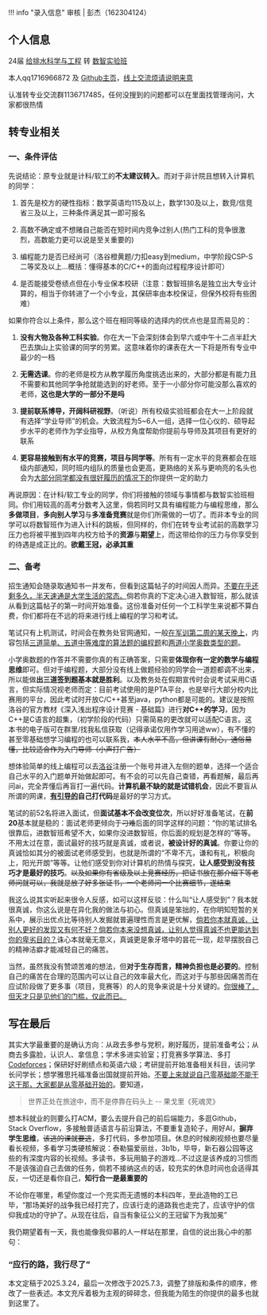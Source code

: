 !!! info "录入信息"
    审核 | 彭杰（162304124）
## 个人信息

24届 <u>给排水科学与工程</u> 转 <u>数智实验班</u>

本人qq1716966872 及 [Github主页](https://github.com/155TuT)，<u>线上交流烦请说明来意</u>

认准转专业交流群1136717485，任何没搜到的问题都可以在里面找管理询问，大家都很热情

## 转专业相关

### 一、条件评估

先说结论：原专业就是计科/软工的**不太建议转入**。而对于非计院且想转入计算机的同学：

1. 首先是校方的硬性指标：数学英语均115及以上，数学130及以上，数竞/信竞省三及以上，三种条件满足其一即可报名

2. 高数不确定或不想赌自己能否在短时间内竞争过别人(热门工科的竞争很激烈，高数能力更可以说是至关重要的)

3. 编程能力是否已经尚可（洛谷橙黄题/力扣easy到medium，中学阶段CSP-S二等奖及以上...概括：懂得基本的C/C++的面向过程程序设计即可）

4. 是否能接受卷绩点但在小专业保本校研（注意：数智班排名是独立出大专业计算的，相当于你转进了一个小专业，其保研率由本校保证，但保外校将有些困难）

如果你符合以上条件，那么这个班在相同等级的选择内的优点也是显而易见的：

1. **没有大物及各种工科实验**。你在大一下会深刻体会到早六或中午十二点半赶大巴去旗山上实验课的同学的劳累。这意味着你的课表在大一下将是所有专业中最少的一档

2. **无需选课**。你的老师是校方从教学履历角度挑选出来的，大部分都是有能力且不需要和其他同学争抢就能选到的好老师。至于一小部分你可能没那么喜欢的老师，**这也是大学的一部分不是吗**

3. **提前联系博导，开阔科研视野**。（听说）所有校级实验班都会在大一上阶段就有选择“学业导师”的机会。大致流程为5~6人一组，选择一位心仪的、硕导起步水平的老师作为学业指导，从校方角度帮助你提前与导师及其项目有更好的联系

4. **更容易接触到有水平的竞赛，项目与同学等**。所有有一定水平的竞赛都会在班级内部通知，同时班内组队的质量也会更高，更熟络的关系与更响亮的名头也会为<u>大部分同学都没有很好履历的情况下的</u>你提供一定的助力

再说原因：在计科/软工专业的同学，你们将接触的领域与事情都与数智实验班相同。你们用较高的高考分数考入这里，倘若同时又具有编程能力与编程思维，那么**多做项目**，**多向别人学习**与**多准备竞赛**就是你们所需做的一切了。而非本专业的同学可以将数智班作为进入计科的跳板，但同样的，你们在转专业考试前的高数学习压力也将被平推到四年内校方给予的**资源**与**期望**上，而这带给你的压力与你享受到的待遇是成正比的。**欲戴王冠，必承其重**

### 二、备考

招生通知会随录取通知书一并发布，但看到这篇帖子的时间因人而异。<u>不要在乎还剩多久，半天速通是大学生活的常态。</u>倘若你真的下定决心进入数智班，那么就该从看到这篇帖子的第一时间开始准备。这份准备对任何一个工科学生来说都不算白费，你们都将在不远的将来进行线上编程的学习和考试。

笔试只有上机测试，时间会在教务处官网通知，一般<u>在军训第二周的某天晚上</u>，内容包括<u>三道简单、五道中等难度的算法题的编程题</u>和<u>两道小学奥数类型的题</u>。

小学奥数题的作答并不需要你真的有正确答案，只需要**体现你有一定的数学与编程思维**即可。但对于编程题，大部分没有线上做题经验的同学会一道题都调不出来，所以能做**出三道签到题基本就是胜利**。以及教务处在假期宣传时会说考试采用C语言，但实际情况视老师而定：目前考试使用的是PTA平台，也是举行大部分校内比赛用的平台，因此考试时开放C/C++甚至java，python都是可能的。建议是按照洛谷的官方教材《深入浅出程序设计竞赛 - 基础篇》进行**对C++的学习**，因为C++是C语言的超集，（初学阶段的代码）只需简易的更改就可以适配C语言。这本书的电子版可在群里/找我私信获取（记得承诺仅用作学习用途ww），有不懂的甚至零基础想学习编程的也可以联系我，~~本人水平不高，但讲课有耐心，通俗易懂，比较适合作为入门导师（小声打广告）~~

想体验简单的线上编程可以去[洛谷](https://www.luogu.com.cn/)注册一个账号并进入左侧的题单，选择一个适合自己水平的入门题单开始做起即可。有不会的可以先自己查错，再看题解，最后再问ai，完全弄懂后再盲打一遍代码。**计算机最不缺的就是试错机会**，因此不要盲从所谓的网课，**<u>有引导的</u>自己打代码**是最好的学习方式。

笔试的前52名将进入面试，但**面试基本不会改变位次**，所以好好准备笔试，在**前20**基本就是稳的：面试老师更倾向于~~刁难~~后面的同学这样的问题：“你的笔试排名很靠后，进数智班希望不大，如果你没进数智班，你后面的规划是怎样的”等等。不用太过在意，面试最好的技巧就是真诚，或者说，**被设计好的真诚**。你要让你的真诚恰如其分的被面试老师感受到，也就是所谓的“不卑不亢，谦和有礼，积极向上，阳光开朗”等等。让他们感受到你对计算机的热情与探究，**让人感受到没有技巧才是最好的技巧**。~~以及如果你有省级及以上竞赛经历，把证书放在那介绍下等老师问就可以，我就是放了好多张证书，一个老师问一个比赛细节，遂结束~~

我这么说其实听起来很令人反感，如可以这样反驳：什么叫“让人感受到”？我本就很真诚，你这么说是在异化我的做法与初心。但真诚是笨拙的，在你明知短暂的关系中，展示出优点比等待别人发掘就普遍理性而言是更优解，<u>倘若你本就真诚，让别人更好的发现又有何不好？倘若你本来没想真诚，让别人觉得真诚不也更能达到你的卑劣目的？</u>诛心本就毫无意义，真诚更是象牙塔中的昙花一现，趁早摆脱自己的精神洁癖才能减轻自己的痛苦。

当然，虽然我没有赞颂苦难的想法，但**对于生存而言，精神负担也是必要的**。控制自己的痛苦在合理的范围内可以让自己的效率最大化，而这对于与那些因痛苦而在应试阶段做了更多事（项目，竞赛等）的人的竞争来说是十分关键的。<u>你很棒了，但天才只是见他们的门槛，仅此而已。</u>

## 写在最后

其实大学最重要的是确认方向：从政去多参与党积，刷好履历，提前准备考公；从商去多露脸，认识人、拿信息；学术多进实验室；打竞赛多学算法、多打[Codeforces](https://codeforces.com/)；保研好好刷绩点和英语六级；考研提前开始准备相关科目，该问学长问学长；想学雅思托福准备出国就提前开始。<u>不要上来就说自己零基础能不能干这干那，大家都是从零基础开始的</u>。要知道，

> 世界正处在旅途中，而不是停靠在码头上 -- 果戈里《死魂灵》

想本科就业的则要么打ACM，要么去提升自己的前后端能力，多逛Github，Stack Overflow，多接触普适语言与前沿算法，不要重复造轮子，用好AI，**摒弃学生思维**，~~该逃的课就要逃~~，多打代码，多参加项目。休息的时候刷视频也要尽量看长视频，多看学习类硬核解说：泰勒猫爱丽丝，3b1b，毕导，新石器公园等这些的有深度内容的长视频。多读书，多玩用脑子的游戏...不过这是该养成的习惯而不是该强迫自己去做的任务，倘若不接纳这点的话，较充实的休息时间也会适得其反，一切还是看你自己，**知行合一是最重要的**

不论你在哪里，希望你度过一个充实而无遗憾的本科四年，至此造物的工已毕，“那场美好的战争我已经打完了，应该行走的道路我也走完了，应该守护的信仰我成功的守护了。从现在往后，自当有象征公义的王冠留下为我加冕”

我仍期望着有一天，我也能像我仰慕的人一样站在那里，自信的说出我心中的那句：

### “应行的路，我行尽了”

本文定稿于2025.3.24，最后一次修改于2025.7.3，调整了排版和条件的顺序，修改了一些表述。本文充斥着极为主观的碎碎念，但我能为陌生的你提供的最多也就到这里了。

